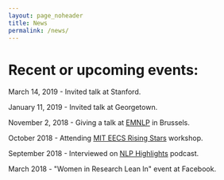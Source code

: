 ```yaml
---
layout: page_noheader
title: News
permalink: /news/
---
```


# Recent or upcoming events:
March 14, 2019 - Invited talk at Stanford.

January 11, 2019 - Invited talk at Georgetown.

November 2, 2018 - Giving a talk at [EMNLP](http://emnlp2018.org/) in Brussels.

October 2018 - Attending [MIT EECS Rising Stars](https://risingstars18-eecs.mit.edu/) workshop.

September 2018 - Interviewed on [NLP Highlights](https://soundcloud.com/nlp-highlights/68-neural-models-of-factuality-with-rachel-rudinger) podcast.

March 2018 - "Women in Research Lean In" event at Facebook.
